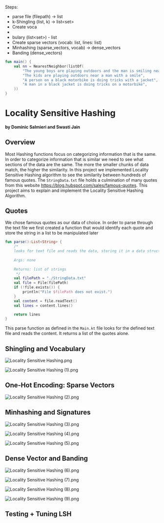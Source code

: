 Steps:
- parse file (filepath) -> list<string>
- k-Shingling (list<string>, k) -> list<set<string>>
- Create voca
- 
- bulary (list<set<string>>) - list<string>
- Create sparse vectors (vocab: list<string>, lines: list<string>)
- Minhashing (sparse_vectors, vocab) -> dense_vectors
- Banding (dense_vectors)

```Kotlin
fun main() {
    val nn = NearestNeighbor(listOf(
        "The young boys are playing outdoors and the man is smiling nearby",
        "The kids are playing outdoors near a man with a smile",
        "A person on a black motorbike is doing tricks with a jacket",
        "A man in a black jacket is doing tricks on a motorbike",
    ))
}
```
# Locality Sensitive Hashing
#### by Dominic Salmieri and Swasti Jain

## Overview
Most Hashing functions focus on categorizing information that is the same. 
In order to categorize information that is similar we need to see what sections of the data are the same.
The more the smaller chunks of data match, the higher the similarity.
In this project we implemented Locality Sensitive Hashing algorithm to see the similarity between hundreds of famous quotes.
The ```StringData.txt``` file holds a culmination of many quotes from this website https://blog.hubspot.com/sales/famous-quotes.
This project aims to explain and implement the Locality Sensitive Hashing Algorithm. 

## Quotes
We chose famous quotes as our data of choice.
In order to parse through the text file we first created a function that would identify each quote and store the string in a list to be manipulated later

```Kotlin
fun parse():List<String> {
    /*
    looks for text file and reads the data, storing it in a data structure
    
    Args: none
    
    Returns: list of strings
     */
    val filePath = "./StringData.txt"
    val file = File(filePath)
    if (!file.exists()) {
        println("File $filePath does not exist.")
    }
    val content = file.readText()
    val lines = content.lines()

    return lines
}
```
This parse function as defined in the ```Main.kt``` file looks for the defined text file and reads the content.
It returns a list of the quotes alone.

## Shingling and Vocabulary
![Locality Sensitive Hashing.png](LSH%20Presentation%20Images%2FLocality%20Sensitive%20Hashing.png)

![Locality Sensitive Hashing (1).png](LSH%20Presentation%20Images%2FLocality%20Sensitive%20Hashing%20%281%29.png)


## One-Hot Encoding: Sparse Vectors
![Locality Sensitive Hashing (2).png](LSH%20Presentation%20Images%2FLocality%20Sensitive%20Hashing%20%282%29.png)


## Minhashing and Signatures
![Locality Sensitive Hashing (3).png](LSH%20Presentation%20Images%2FLocality%20Sensitive%20Hashing%20%283%29.png)

![Locality Sensitive Hashing (4).png](LSH%20Presentation%20Images%2FLocality%20Sensitive%20Hashing%20%284%29.png)

![Locality Sensitive Hashing (5).png](LSH%20Presentation%20Images%2FLocality%20Sensitive%20Hashing%20%285%29.png)


## Dense Vector and Banding

![Locality Sensitive Hashing (6).png](LSH%20Presentation%20Images%2FLocality%20Sensitive%20Hashing%20%286%29.png)

![Locality Sensitive Hashing (7).png](LSH%20Presentation%20Images%2FLocality%20Sensitive%20Hashing%20%287%29.png)

![Locality Sensitive Hashing (8).png](LSH%20Presentation%20Images%2FLocality%20Sensitive%20Hashing%20%288%29.png)

![Locality Sensitive Hashing (9).png](LSH%20Presentation%20Images%2FLocality%20Sensitive%20Hashing%20%289%29.png)


## Testing + Tuning LSH




